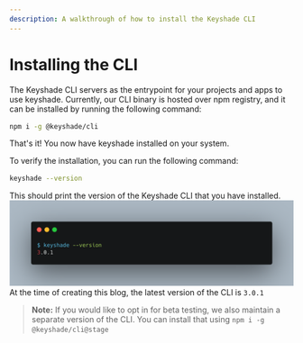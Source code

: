```yaml
---
description: A walkthrough of how to install the Keyshade CLI
---
```


# Installing the CLI

The Keyshade CLI servers as the entrypoint for your projects and apps to use keyshade. Currently, our CLI binary is hosted over npm registry, and it can be installed by running the following command:

```sh
npm i -g @keyshade/cli
```

That's it! You now have keyshade installed on your system.

To verify the installation, you can run the following command:

```sh
keyshade --version
```

This should print the version of the Keyshade CLI that you have installed.
![keyshade-cli](../../blob/keyshade-version.png) At the time of creating this blog, the latest version of the CLI is `3.0.1`

> **Note:** If you would like to opt in for beta testing, we also maintain a separate version of the CLI. You can install that using `npm i -g @keyshade/cli@stage`
